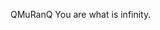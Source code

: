 QMuRanQ
You are what is infinity.

<!---
QMuRanQ/QMuRanQ is a ✨ special ✨ repository because its `README.md` (this file) appears on your GitHub profile.
You can click the Preview link to take a look at your changes.
--->
